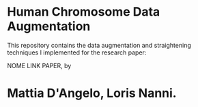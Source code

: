 # Human Chromosome Data Augmentation

This repository contains the data augmentation and straightening techniques I implemented for the research paper:

NOME LINK PAPER, by 
# Mattia D'Angelo, Loris Nanni.
